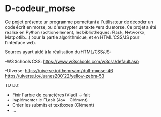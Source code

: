 # D-codeur_morse

Ce projet présente un programme permettant à l'utilisateur de décoder un code écrit en morse, 
ou d'encrypter un texte vers du morse.
Ce projet a été réalisé en Python (aditionellement, les bibliothèques: Flask, Networkx, Matplotlib...) pour la partie algorithmique, et en HTML/CSS/JS pour l'interface web.

Sources ayant aidé à la réalisation du HTML/CSS/JS:

-W3 Schools CSS: https://www.w3schools.com/w3css/default.asp

-UIverse: https://uiverse.io/themrsami/dull-moose-46,       https://uiverse.io/Juanes200122/yellow-zebra-53

TO DO:
- Finir l'arbre de caractères (Vlad) -> fait
- Implémenter le FLask (Jao - Clément)
- Créer les submits et textboxes (Clément)
- ...
